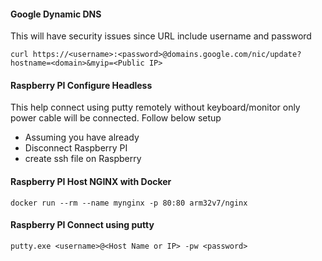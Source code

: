 #### Google Dynamic DNS
This will have security issues since URL include username and password
```
curl https://<username>:<password>@domains.google.com/nic/update?hostname=<domain>&myip=<Public IP>
```


#### Raspberry PI Configure Headless
This help connect using putty remotely without keyboard/monitor only power cable will be connected. Follow below setup
* Assuming you have already 
* Disconnect Raspberry PI
* create ssh file on Raspberry



#### Raspberry PI Host NGINX with Docker
```
docker run --rm --name mynginx -p 80:80 arm32v7/nginx 
```

#### Raspberry PI Connect using putty
```
putty.exe <username>@<Host Name or IP> -pw <password>
```
